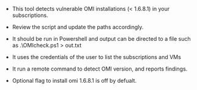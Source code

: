- This tool detects vulnerable OMI installations (< 1.6.8.1) in your subscriptions.

- Review the script and update the paths accordingly.

- It should be run in Powershell and output can be directed to a file such as .\OMIcheck.ps1 > out.txt

- It uses the credentials of the user to list the subscriptions and VMs

- It run a remote command to detect OMI version, and reports findings.

- Optional flag to install omi 1.6.8.1 is off by defualt.
